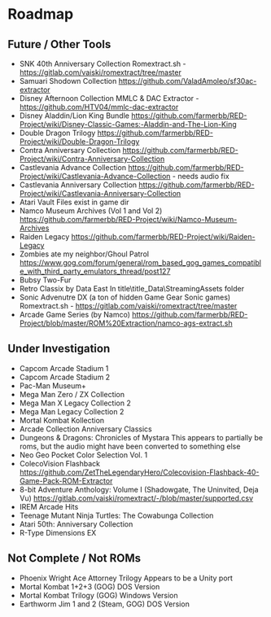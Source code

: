 # Roadmap

## Future / Other Tools
- SNK 40th Anniversary Collection
  Romextract.sh - https://gitlab.com/vaiski/romextract/tree/master
- Samuari Shodown Collection
  https://github.com/ValadAmoleo/sf30ac-extractor
- Disney Afternoon Collection
  MMLC & DAC Extractor - https://github.com/HTV04/mmlc-dac-extractor
- Disney Aladdin/Lion King Bundle
  https://github.com/farmerbb/RED-Project/wiki/Disney-Classic-Games:-Aladdin-and-The-Lion-King
- Double Dragon Trilogy
  https://github.com/farmerbb/RED-Project/wiki/Double-Dragon-Trilogy
- Contra Anniversary Collection
  https://github.com/farmerbb/RED-Project/wiki/Contra-Anniversary-Collection
- Castlevania Advance Collection
  https://github.com/farmerbb/RED-Project/wiki/Castlevania-Advance-Collection - needs audio fix
- Castlevania Anniversary Collection
  https://github.com/farmerbb/RED-Project/wiki/Castlevania-Anniversary-Collection
- Atari Vault
  Files exist in game dir
- Namco Museum Archives (Vol 1 and Vol 2)
  https://github.com/farmerbb/RED-Project/wiki/Namco-Museum-Archives
- Raiden Legacy
  https://github.com/farmerbb/RED-Project/wiki/Raiden-Legacy
- Zombies ate my neighbor/Ghoul Patrol
  https://www.gog.com/forum/general/rom_based_gog_games_compatible_with_third_party_emulators_thread/post127
- Bubsy Two-Fur
- Retro Classix by Data East
  In title\title_Data\StreamingAssets folder
- Sonic Advenutre DX (a ton of hidden Game Gear Sonic games)
  Romextract.sh - https://gitlab.com/vaiski/romextract/tree/master
- Arcade Game Series (by Namco)
  https://github.com/farmerbb/RED-Project/blob/master/ROM%20Extraction/namco-ags-extract.sh

## Under Investigation
- Capcom Arcade Stadium 1
- Capcom Arcade Stadium 2
- Pac-Man Museum+
- Mega Man Zero / ZX Collection
- Mega Man X Legacy Collection 2
- Mega Man Legacy Collection 2
- Mortal Kombat Kollection
- Arcade Collection Anniversary Classics
- Dungeons & Dragons: Chronicles of Mystara
  This appears to partially be roms, but the audio might have been converted to something else
- Neo Geo Pocket Color Selection Vol. 1
- ColecoVision Flashback
  https://github.com/ZetTheLegendaryHero/Colecovision-Flashback-40-Game-Pack-ROM-Extractor
- 8-bit Adventure Anthology: Volume I	(Shadowgate, The Uninvited, Deja Vu)
  https://gitlab.com/vaiski/romextract/-/blob/master/supported.csv
- IREM Arcade Hits
- Teenage Mutant Ninja Turtles: The Cowabunga Collection
- Atari 50th: Anniversary Collection
- R-Type Dimensions EX




## Not Complete / Not ROMs
- Phoenix Wright Ace Attorney Trilogy
  Appears to be a Unity port
- Mortal Kombat 1+2+3 (GOG)
  DOS Version
- Mortal Kombat Trilogy (GOG)
  Windows Version
- Earthworm Jim 1 and 2 (Steam, GOG)
  DOS Version

